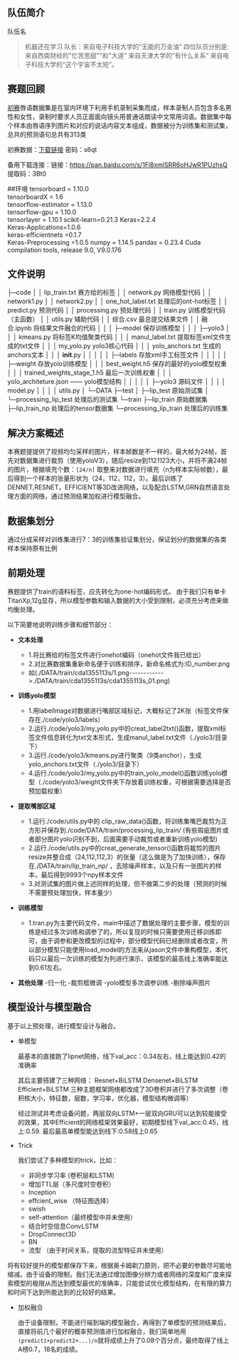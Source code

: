﻿## 队伍简介

   队伍名 

> 机器还在学习
队长：来自电子科技大学的“无能的万金油”
四位队员分别是:
来自西南财经的"忆苦思甜""和"大道”
来自天津大学的“有什么关系”
来自电子科技大学的“这个宇宙不太短”。

## 赛题回顾
[初赛](https://www.dcjingsai.com/common/cmpt/2019%E5%B9%B4%E2%80%9C%E5%88%9B%E9%9D%92%E6%98%A5%C2%B7%E4%BA%A4%E5%AD%90%E6%9D%AF%E2%80%9D%E6%96%B0%E7%BD%91%E9%93%B6%E8%A1%8C%E9%AB%98%E6%A0%A1%E9%87%91%E8%9E%8D%E7%A7%91%E6%8A%80%E6%8C%91%E6%88%98%E8%B5%9B-AI%E7%AE%97%E6%B3%95%E8%B5%9B%E9%81%93_%E8%B5%9B%E4%BD%93%E4%B8%8E%E6%95%B0%E6%8D%AE.html)唇语数据集是在室内环境下利用手机录制采集而成，样本录制人员包含多名男性和女性，录制时要求人员正面面向镜头用普通话朗读中文常用词语。数据集中每个样本由唇语序列图片和对应的说话内容文本组成，数据被分为训练集和测试集，总共的预测语句总共有313类

初赛数据：[下载链接](https://pan.baidu.com/s/1WDr-T7nRdpDDJIORDbtZKw) 密码：s6qt

备用下载连接：链接：https://pan.baidu.com/s/1Fl8xmlSRR6oHJwR1PUzhsQ 提取码：3Bt0 

##环境
tensorboard   = 1.10.0                
tensorboardX  =  1.6                   
tensorflow-estimator =  1.13.0                
tensorflow-gpu = 1.10.0                
tensorlayer  = 1.10.1 
scikit-learn=0.21.3
Keras=2.2.4                 
Keras-Applications=1.0.6                 
keras-efficientnets =0.1.7                 
Keras-Preprocessing =1.0.5
numpy = 1.14.5
pandas = 0.23.4 
Cuda compilation tools, release 9.0, V9.0.176
## 文件说明

├─code
│  │  lip_train.txt  赛方给的标签
│  │  network.py  网络模型代码
│  │  network1.py
│  │  network2.py
│  │  one_hot_label.txt 处理后的ont-hot标签
│  │  predict.py   预测代码
│  │  processing.py  预处理代码
│  │  train.py  训练模型代码（主函数）
│  │  utils.py  辅助代码
│  │  综合.csv  最总提交结果文件
│  │  融合.ipynb 将结果文件融合的代码
│  │
│  ├─model 保存训练模型
│  │
│  ├─yolo3
│  │  │  kmeans.py 将标签K均值聚类代码
│  │  │  manul_label.txt 提取标签xml文件生成的txt文件
│  │  │  my_yolo.py yolo3核心代码
│  │  │  yolo_anchors.txt 生成的anchors文本
│  │  │  __init__.py
│  │  │
│  │  ├─labels 存放xml手工标签文件
│  │  │
│  │  ├─weight  存放yolo训练模型
│  │  │      best_weight.h5  保存的最好的yolo模型权重
│  │  │      trained_weights_stage_1.h5  最后一次训练权重
│  │  │      yolo_architeture.json    —— yolo模型结构
│  │  │
│  │  ├─yolo3 源码文件
│  │  │  │  model.py
│  │  │  │  utils.py
│
└─DATA
    ├─test
    │  ├─lip_test 原始测试集
    │  └─processing_lip_test  处理后的测试集
    └─train
        ├─lip_train 原始数据集
        ├─lip_train_np  处理后的tensor数据集
        └─processing_lip_train 处理后的训练集

## 解决方案概述
本赛题提提供了视频均匀采样的图片，样本帧数是不一样的，最大帧为24帧，首先对数据集进行裁剪（使用yoloV3），随后resize到112*112*3大小，并将不满24帧的图片，根据填充个数：`[24/n]` 取整来对数据进行填充（n为样本实际帧数），最后得到一个样本的张量形状为（24，112，112，3）。最后训练了DENNET,RESNET，EFFICIENT等3D改进网络，以及配合LSTM,GRN自然语言处理方面的网络，通过预测结果加权进行模型融合。

## 数据集划分
通过分成采样对训练集进行7：3的训练集验证集划分，保证划分的数据集的各类样本保持原有比例

## 前期处理
赛题提供了train的语料标签，应先转化为one-hot编码形式。
由于我们只有单卡TitanXp,12g显存，所以模型参数和输入数据的大小受到限制，必须充分考虑来做均衡处理。

以下简要地说明训练步骤和细节部分：
- **文本处理**
	- 1.将比赛给的标签文件进行onehot编码（onehot文件我已给出）
	- 2.对比赛数据集重新命名便于训练和排序，新命名格式为:ID_number.png
	- 如(./DATA/train/cda1355113s/1.png------------>./DATA/train/cda1355113s/cda1355113s_01.png)
- **训练yolo模型**
	- 1.用labelImage对数据进行嘴部区域标记，大概标记了2K张（标签文件保存在./code/yolo3/labels）
	- 2.运行./code/yolo3/my_yolo.py中的creat_label2txt()函数，提取xml标签文件信息转化为txt文本形式，生成manul_label.txt文件（./yolo3/目录下）
	- 3.运行./code/yolo3/kmeans.py进行聚类（9类anchor），生成yolo_anchors.txt文件（./yolo3/目录下）
	- 4.运行./code/yolo3/my_yolo.py中的train_yolo_model()函数训练yolo模型（./code/yolo3/weight文件夹下存放着训练权重，可根据需要选择是否预加载权重）

- **提取嘴部区域**
	- 1.运行./code/utils.py中的 clip_raw_data()函数，将训练集嘴巴裁剪为正方形并保存到./code/DATA/train/processing_lip_train/ (有些瑕疵图片或者部分图片yolo识别不到，后面需要手动裁剪或者重新训练yolo模型)
	- 2.运行./code/utils.py中的creat_generate_tensor()函数将裁剪的图片resize并整合成（24,112,112,3）的张量（这么做是为了加快训练），保存在./DATA/train/lip_train_np/  ，去除噪声样本，以及只有一张图片的样本，最后得到9993个npy样本文件
	- 3.对测试集的图片做上述同样的处理，但不做第二步的处理（预测的时候不需要预处理加快，样本量少）
- **训练模型**
	- 1.tran.py为主要代码文件，main中描述了数据处理的主要步骤，模型的训练是经过多次训练和调参了的，所以复现的时候只需要使用迁移训练即可，由于调参和更改模型的过程中，部分模型代码已经删除或者改变，所以部分模型只能使用load_model的方法来从jason文件中重构模型，本代码只以最后一次训练的模型为列进行演示，该模型的最高线上准确率能达到0.61左右。

	
- **其他处理**
	-归一化
	-裁剪框微调 
	-yolo模型多次调参训练
	-剔除噪声图片



## 模型设计与模型融合

基于以上预处理，进行模型设计与融合。

- 单模型

	最基本的直接跑了lipnet网络，线下val_acc：0.34左右，线上能达到0.42的准确率

	其后主要搭建了三种网络：
	Resnet+BiLSTM
	Densenet+BiLSTM
	Efficient+BiLSTM
	三种主题框架网络都改成了3D卷积并进行了多次调整（卷积核大小，特征数，层数，学习率，优化器，模型结构微调等）
	
	经过测试并考虑设备问题，两层双向LSTM+一层双向GRU可以达到较能接受的效果，其中Efficient的网络框架效果最好，初期模型线下val_acc:0.45，线上:0.59. 最后最高单模型能达到线下:0.58线上0.65

- Trick

	我们尝试了多种模型的trick，比如：
	- 非同步学习率 (卷积层和LSTM)
	- 增加TTL层（多尺度时空卷积）
	- Inception
	- effcient_wise （特征图选择）
	- swish
	- self-attention（最终模型中并未使用）
	- 结合时空信息ConvLSTM
	- DropConnect3D
	- BN
	- 流型 （由于时间关系，提取的流型特征并未使用）
	
将有较好提升的模型都保存下来，根据奥卡姆剃刀原则，把不必要的参数尽可能地缩减。由于设备的限制，我们无法通过增加图像分辨力或者网络的深度和广度来探索模型的极限从而达到模型最优的准确率，只能尝试优化模型结构，在有限的算力和时间下达到所能达到的比较好的结果。

- 加权融合
	
	由于设备限制，不能进行端到端的模型融合，再得到了单模型的预测结果后，直接将前几个最好的概率预测值进行加权融合，我们简单地用` (predict1+predict2+...)/n`就将成绩上升了0.08个百分点，最终取得了线上A榜0.7，18名的成绩。
